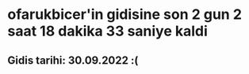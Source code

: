 # ofarukbicer'in gidisine son 2 gun 2 saat 18 dakika 33 saniye kaldi

## Gidis tarihi: 30.09.2022 :(